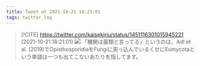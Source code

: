 ```yaml
---
title: Tweet at 2021-10-21 18:21:01
tags: twitter_log
---
```


> [!CITE] https://twitter.com/kaisekiriu/status/1451116301015945221 (2021-10-21 18:21:01)
> ![](https://twitter.com/kaisekiriu/status/1451116301015945221)
> 「機関は菌類と言ってる」というのは、Adl et al. (2019)でOpisthosporidiaをFungiに突っ込んでいるくせにEumycotaという単語は一つも出てこないあたりを指してます。
